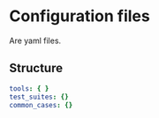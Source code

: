 # Configuration files

Are yaml files.

##  Structure


```yaml
tools: { }
test_suites: {}
common_cases: {}
```